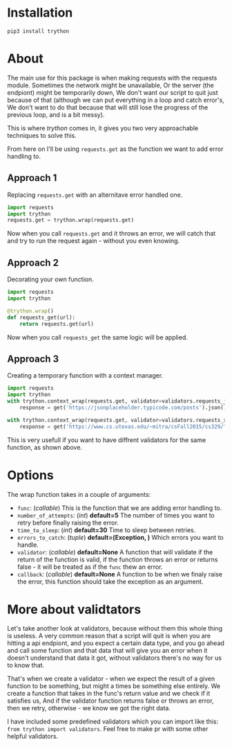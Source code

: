 # Installation

`pip3 install trython`

# About
The main use for this package is when making requests with the requests module.
Sometimes the network might be unavailable, Or the server (the endpiont) might be temporarily down,
We don't want our script to quit just because of that (although we can put everything in a loop and catch error's, We don't want to do that because that will still lose the progress of the previous loop, and is a bit messy).

This is where *trython* comes in, it gives you two very approachable techniques to solve this.

From here on I'll be using `requests.get` as the function we want to add error handling to.


## Approach 1
Replacing `requests.get` with an alternitave error handled one.
```python
import requests
import trython
requests.get = trython.wrap(requests.get)
```
Now when you call `requests.get` and it throws an error, we will catch that and try to run the request again - without you even knowing.

## Approach 2
Decorating your own function.
```python
import requests
import trython

@trython.wrap()
def requests_get(url):
    return requests.get(url)
```
Now when you call `requests_get` the same logic will be applied.

## Approach 3
Creating a temporary function with a context manager.
```python
import requests
import trython
with trython.context_wrap(requests.get, validator=validators.requests_json_validator, time_to_sleep=1) as get:
    response = get('https://jsonplaceholder.typicode.com/posts').json()

with trython.context_wrap(requests.get, validator=validators.requests_xml_validator, time_to_sleep=1) as get:
    response = get('https://www.cs.utexas.edu/~mitra/csFall2015/cs329/lectures/xml/xslplanes.1.xml.txt').text

```
This is very usefull if you want to have diffrent validators for the same function, as shown above.

# Options
The wrap function takes in a couple of arguments:

* `func`: (*callable*) This is the function that we are adding error handling to.
* `number_of_attempts`: (*int*) **default=5** The number of times you want to retry before finally raising the error.
* `time_to_sleep`: (*int*) **default=30** Time to sleep between retries.
* `errors_to_catch`: (*tuple*) **default=(Exception, )** Which errors you want to handle.
* `validator`: (*callable*)  **default=None** A function that will validate if the return of the function is valid, if the function throws an error or returns false - it will be treated as if the `func` thew an error.
* `callback`: (*callable*)  **default=None** A function to be when we finaly raise the error, this function should take the exception as an argument.



# More about validtators
Let's take another look at validators, because without them this whole thing is useless.
A very common reason that a script will quit is when you are hitting a api endpiont, and you expect a certain data type, and you go ahead and call some function and that data that will give you an error when it doesn't understand that data it got, without validators there's no way for us to know that.

That's when we create a validator - when we expect the result of a given function to be something, but might a times be something else entirely.
We create a function that takes in the func's return value and we check if it satisfies us, And if the validator function returns false or throws an error, then we retry, otherwise - we know we got the right data.

I have included some predefined validators which you can import like this: `from trython import validators`.
Feel free to make pr with some other helpful validators.

